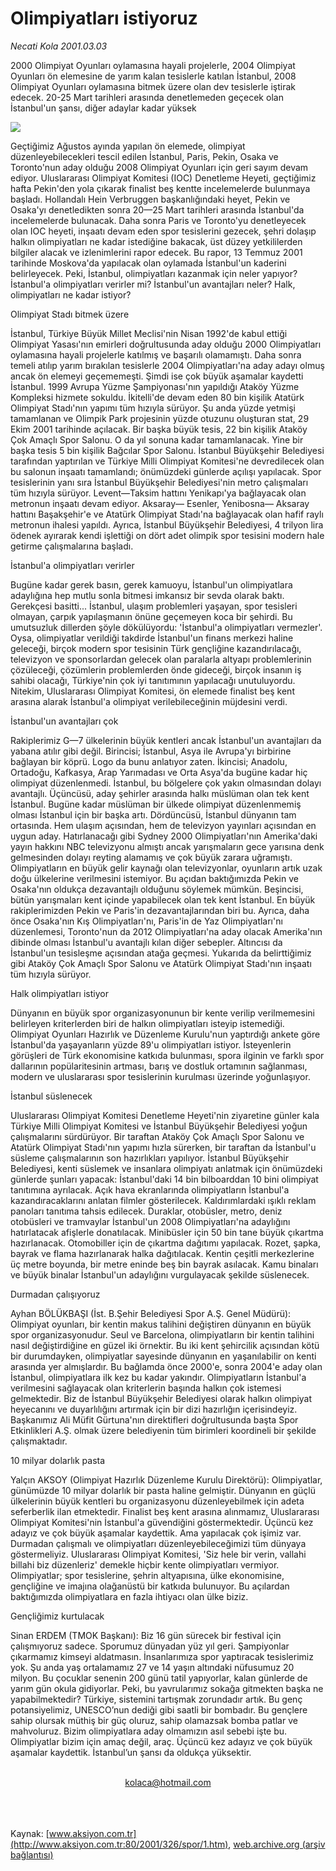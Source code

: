 # Olimpiyatları istiyoruz

*Necati Kola 2001.03.03*

<div>
 <p class="spot">
  2000 Olimpiyat Oyunları  oylamasına hayali  projelerle, 2004 Olimpiyat  Oyunları ön elemesine de  yarım kalan tesislerle  katılan İstanbul, 2008  Olimpiyat Oyunları  oylamasına bitmek üzere  olan dev tesislerle iştirak  edecek. 20-25 Mart  tarihleri arasında  denetlemeden geçecek  olan İstanbul'un şansı,  diğer adaylar kadar yüksek
 </p>
 <p class="metin">
 </p>
 <img border="0" src="/web/20020428172811im_/http://www.aksiyon.com.tr/2001/326/resimler/Olimpiyat.jpg"/>
 <p class="metin">
  Geçtiğimiz Ağustos ayında yapılan ön elemede, olimpiyat düzenleyebilecekleri tescil edilen İstanbul, Paris, Pekin, Osaka ve Toronto'nun aday olduğu 2008 Olimpiyat Oyunları için geri sayım devam ediyor. Uluslararası Olimpiyat Komitesi (IOC) Denetleme Heyeti, geçtiğimiz hafta Pekin'den yola çıkarak finalist beş kentte incelemelerde bulunmaya başladı. Hollandalı Hein Verbruggen başkanlığındaki heyet, Pekin ve Osaka'yı denetledikten sonra 20—25 Mart tarihleri arasında İstanbul'da incelemelerde bulunacak. Daha sonra Paris ve Toronto'yu denetleyecek olan IOC heyeti, inşaatı devam eden spor tesislerini gezecek, şehri dolaşıp halkın olimpiyatları ne kadar istediğine bakacak, üst düzey yetkililerden bilgiler alacak ve izlenimlerini rapor edecek. Bu rapor, 13 Temmuz 2001 tarihinde Moskova'da yapılacak olan oylamada İstanbul'un kaderini belirleyecek. Peki, İstanbul, olimpiyatları kazanmak için neler yapıyor? İstanbul'a olimpiyatları verirler mi? İstanbul'un avantajları neler? Halk, olimpiyatları ne kadar istiyor?
 </p>
 <p class="metin">
  Olimpiyat Stadı bitmek üzere
 </p>
 <p class="metin">
  İstanbul, Türkiye Büyük Millet Meclisi'nin Nisan 1992'de kabul ettiği Olimpiyat Yasası'nın emirleri doğrultusunda aday olduğu 2000 Olimpiyatları oylamasına hayali projelerle katılmış ve başarılı olamamıştı. Daha sonra temeli atılıp yarım bırakılan tesislerle 2004 Olimpiyatları'na aday adayı olmuş ancak ön elemeyi geçememeşti. Şimdi ise çok büyük aşamalar kaydetti İstanbul. 1999 Avrupa Yüzme Şampiyonası'nın yapıldığı Ataköy Yüzme Kompleksi hizmete sokuldu. İkitelli'de devam eden 80 bin kişilik Atatürk Olimpiyat Stadı'nın yapımı tüm hızıyla sürüyor. Şu anda yüzde yetmişi tamamlanan ve Olimpik Park projesinin yüzde otuzunu oluşturan stat, 29 Ekim 2001 tarihinde açılacak. Bir başka büyük tesis, 22 bin kişilik Ataköy Çok Amaçlı Spor Salonu. O da yıl sonuna kadar tamamlanacak. Yine bir başka tesis 5 bin kişilik Bağcılar Spor Salonu. İstanbul Büyükşehir Belediyesi tarafından yaptırılan ve Türkiye Milli Olimpiyat Komitesi'ne devredilecek olan bu salonun inşaatı tamamlandı; önümüzdeki günlerde açılışı yapılacak. Spor tesislerinin yanı sıra İstanbul Büyükşehir Belediyesi'nin metro çalışmaları tüm hızıyla sürüyor. Levent—Taksim hattını Yenikapı'ya bağlayacak olan metronun inşaatı devam ediyor. Aksaray— Esenler, Yenibosna— Aksaray hattını Başakşehir'e ve Atatürk Olimpiyat Stadı'na bağlayacak olan hafif raylı metronun ihalesi yapıldı. Ayrıca, İstanbul Büyükşehir Belediyesi, 4 trilyon lira ödenek ayırarak kendi işlettiği on dört adet olimpik spor tesisini modern hale getirme çalışmalarına başladı.
 </p>
 <p class="metin">
  İstanbul'a olimpiyatları verirler
 </p>
 <p class="metin">
  Bugüne kadar gerek basın, gerek kamuoyu, İstanbul'un olimpiyatlara adaylığına hep mutlu sonla bitmesi imkansız bir sevda olarak baktı. Gerekçesi basitti... İstanbul, ulaşım problemleri yaşayan, spor tesisleri olmayan, çarpık yapılaşmanın önüne geçemeyen koca bir şehirdi. Bu umutsuzluk dillerden şöyle dökülüyordu: 'İstanbul'a olimpiyatları vermezler'. Oysa, olimpiyatlar verildiği takdirde İstanbul'un finans merkezi haline geleceği, birçok modern spor tesisinin Türk gençliğine kazandırılacağı, televizyon ve sponsorlardan gelecek olan paralarla altyapı problemlerinin çözüleceği, çözümlerin problemlerden önde gideceği, birçok insanın iş sahibi olacağı, Türkiye'nin çok iyi tanıtımının yapılacağı unutuluyordu. Nitekim, Uluslararası Olimpiyat Komitesi, ön elemede finalist beş kent arasına alarak İstanbul'a olimpiyat verilebileceğinin müjdesini verdi.
 </p>
 <p class="metin">
  İstanbul'un avantajları çok
 </p>
 <p class="metin">
  Rakiplerimiz G—7 ülkelerinin büyük kentleri ancak İstanbul'un avantajları da yabana atılır gibi değil. Birincisi; İstanbul, Asya ile Avrupa'yı birbirine bağlayan bir köprü. Logo da bunu anlatıyor zaten. İkincisi; Anadolu, Ortadoğu, Kafkasya, Arap Yarımadası ve Orta Asya'da bugüne kadar hiç olimpiyat düzenlenmedi. İstanbul, bu bölgelere çok yakın olmasından dolayı avantajlı. Üçüncüsü, aday şehirler arasında halkı müslüman olan tek kent İstanbul. Bugüne kadar müslüman bir ülkede olimpiyat düzenlenmemiş olması İstanbul için bir başka artı. Dördüncüsü, İstanbul dünyanın tam ortasında. Hem ulaşım açısından, hem de televizyon yayınları açısından en uygun aday. Hatırlanacağı gibi Sydney 2000 Olimpiyatları'nın Amerika'daki yayın hakkını NBC televizyonu almıştı ancak yarışmaların gece yarısına denk gelmesinden dolayı reyting alamamış ve çok büyük zarara uğramıştı. Olimpiyatların en büyük gelir kaynağı olan televizyonlar, oyunların artık uzak doğu ülkelerine verilmesini istemiyor. Bu açıdan baktığımızda Pekin ve Osaka'nın oldukça dezavantajlı olduğunu söylemek mümkün. Beşincisi, bütün yarışmaları kent içinde yapabilecek olan tek kent İstanbul. En büyük rakiplerimizden Pekin ve Paris'in dezavantajlarından biri bu. Ayrıca, daha önce Osaka'nın Kış Olimpiyatları'nı, Paris'in de Yaz Olimpiyatları'nı düzenlemesi, Toronto'nun da 2012 Olimpiyatları'na aday olacak Amerika'nın dibinde olması İstanbul'u avantajlı kılan diğer sebepler. Altıncısı da İstanbul'un tesisleşme açısından atağa geçmesi. Yukarıda da belirttiğimiz gibi Ataköy Çok Amaçlı Spor Salonu ve Atatürk Olimpiyat Stadı'nın inşaatı tüm hızıyla sürüyor.
 </p>
 <p class="metin">
  Halk olimpiyatları istiyor
 </p>
 <p class="metin">
  Dünyanın en büyük spor organizasyonunun bir kente verilip verilmemesini belirleyen kriterlerden biri de halkın olimpiyatları isteyip istemediği. Olimpiyat Oyunları Hazırlık ve Düzenleme Kurulu'nun yaptırdığı ankete göre İstanbul'da yaşayanların yüzde 89'u olimpiyatları istiyor. İsteyenlerin görüşleri de Türk ekonomisine katkıda bulunması, spora ilginin ve farklı spor dallarının popülaritesinin artması, barış ve dostluk ortamının sağlanması, modern ve uluslararası spor tesislerinin kurulması üzerinde yoğunlaşıyor.
 </p>
 <p class="metin">
  İstanbul süslenecek
 </p>
 <p class="metin">
  Uluslararası Olimpiyat Komitesi Denetleme Heyeti'nin ziyaretine günler kala Türkiye Milli Olimpiyat Komitesi ve İstanbul Büyükşehir Belediyesi yoğun çalışmalarını sürdürüyor. Bir taraftan Ataköy Çok Amaçlı Spor Salonu ve Atatürk Olimpiyat Stadı'nın yapımı hızla sürerken, bir taraftan da İstanbul'u süsleme çalışmalarının son hazırlıkları yapılıyor. İstanbul Büyükşehir Belediyesi, kenti süslemek ve insanlara olimpiyatı anlatmak için önümüzdeki günlerde şunları yapacak: İstanbul'daki 14 bin bilboarddan 10 bini olimpiyat tanıtımına ayrılacak. Açık hava ekranlarında olimpiyatların İstanbul'a kazandıracaklarını anlatan filmler gösterilecek. Kaldırımlardaki ışıklı reklam panoları tanıtıma tahsis edilecek. Duraklar, otobüsler, metro, deniz otobüsleri ve tramvaylar İstanbul'un 2008 Olimpiyatları'na adaylığını hatırlatacak afişlerle donatılacak. Minibüsler için 50 bin tane büyük çıkartma hazırlanacak. Otomobiller için de çıkartma dağıtımı yapılacak. Rozet, şapka, bayrak ve flama hazırlanarak halka dağıtılacak. Kentin çeşitli merkezlerine üç metre boyunda, bir metre eninde beş bin bayrak asılacak. Kamu binaları ve büyük binalar İstanbul'un adaylığını vurgulayacak şekilde süslenecek.
 </p>
 <p class="metin">
 </p>
 <p class="arabaslik">
  Durmadan çalışıyoruz
 </p>
 <p class="metin">
  Ayhan BÖLÜKBAŞI (İst. B.Şehir Belediyesi Spor A.Ş. Genel Müdürü): Olimpiyat oyunları, bir kentin makus talihini değiştiren dünyanın en büyük spor organizasyonudur. Seul ve Barcelona, olimpiyatların bir kentin talihini nasıl değiştirdiğine en güzel iki örnektir. Bu iki kent şehircilik açısından kötü bir durumdayken, olimpiyatlar sayesinde dünyanın en yaşanılabilir on kenti arasında yer almışlardır. Bu bağlamda önce 2000'e, sonra 2004'e aday olan İstanbul, olimpiyatlara ilk kez bu kadar yakındır. Olimpiyatların İstanbul'a verilmesini sağlayacak olan kriterlerin başında halkın çok istemesi gelmektedir. Biz de İstanbul Büyükşehir Belediyesi olarak halkın olimpiyat heyecanını ve duyarlılığını artırmak için bir dizi hazırlığın içerisindeyiz. Başkanımız Ali Müfit Gürtuna'nın direktifleri doğrultusunda başta Spor Etkinlikleri A.Ş. olmak üzere belediyenin tüm birimleri koordineli bir şekilde çalışmaktadır.
 </p>
 <p class="metin">
 </p>
 <p class="arabaslik">
  10 milyar dolarlık pasta
 </p>
 <p class="metin">
  Yalçın AKSOY (Olimpiyat Hazırlık Düzenleme Kurulu Direktörü): Olimpiyatlar, günümüzde 10 milyar dolarlık bir pasta haline gelmiştir. Dünyanın en güçlü ülkelerinin büyük kentleri bu organizasyonu düzenleyebilmek için adeta seferberlik ilan etmektedir. Finalist beş kent arasına alınmamız, Uluslararası Olimpiyat Komitesi'nin İstanbul'a güvendiğini göstermektedir. Üçüncü kez adayız ve çok büyük aşamalar kaydettik. Ama yapılacak çok işimiz var. Durmadan çalışmalı ve olimpiyatları düzenleyebileceğimizi tüm dünyaya göstermeliyiz. Uluslararası Olimpiyat Komitesi, 'Siz hele bir verin, vallahi billahi biz düzenleriz' demekle hiçbir kente olimpiyatları vermiyor. Olimpiyatlar; spor tesislerine, şehrin altyapısına, ülke ekonomisine, gençliğine ve imajına olağanüstü bir katkıda bulunuyor. Bu açılardan baktığımızda olimpiyatlara en fazla ihtiyacı olan ülke biziz.
 </p>
 <p class="metin">
 </p>
 <p class="arabaslik">
  Gençliğimiz kurtulacak
 </p>
 <p class="metin">
  Sinan ERDEM (TMOK Başkanı): Biz 16 gün sürecek bir festival için çalışmıyoruz sadece. Sporumuz dünyadan yüz yıl geri. Şampiyonlar çıkarmamız kimseyi aldatmasın. İnsanlarımıza spor yaptıracak tesislerimiz yok. Şu anda yaş ortalamamız 27 ve 14 yaşın altındaki nüfusumuz 20 milyon. Bu çocuklar senenin 200 günü tatil yapıyorlar, kalan günlerde de yarım gün okula gidiyorlar. Peki, bu yavrularımız sokağa gitmekten başka ne yapabilmektedir? Türkiye, sistemini tartışmak zorundadır artık. Bu genç potansiyelimiz, UNESCO’nun dediği gibi saatli bir bombadır. Bu gençlere sahip olursak müthiş bir güç oluruz, sahip olamazsak bomba patlar ve mahvoluruz. Bizim olimpiyatlara aday olmamızın asıl sebebi işte bu. Olimpiyatlar bizim için amaç değil, araç. Üçüncü kez adayız ve çok büyük aşamalar kaydettik. İstanbul’un şansı da oldukça yüksektir.
 </p>
 <br/>
 <center>
  <a class="anaorta" href="http://web.archive.org/web/20020428172811/mailto:kolaca@hotmail.com">
   kolaca@hotmail.com
  </a>
 </center>
 <br/>
 <br/>
 <br/>
</div>

Kaynak: [www.aksiyon.com.tr](http://www.aksiyon.com.tr:80/2001/326/spor/1.htm), [web.archive.org (arşiv bağlantısı)](http://web.archive.org/web/20020428172811/http://www.aksiyon.com.tr:80/2001/326/spor/1.htm)
